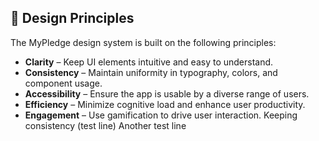 ## 🎨 **Design Principles**  

The MyPledge design system is built on the following principles:  

- **Clarity** – Keep UI elements intuitive and easy to understand.  
- **Consistency** – Maintain uniformity in typography, colors, and component usage.  
- **Accessibility** – Ensure the app is usable by a diverse range of users.  
- **Efficiency** – Minimize cognitive load and enhance user productivity.  
- **Engagement** – Use gamification to drive user interaction. 
Keeping consistency (test line) 
Another test line
